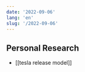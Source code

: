```yaml
---
date: '2022-09-06'
lang: 'en'
slug: '/2022-09-06'
---
```


## Personal Research

- [[tesla release model]]
